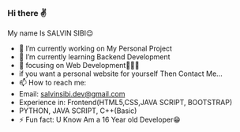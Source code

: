 ### Hi there ✌️
My name Is SALVIN SIBI😌
- 🔭 I’m currently working on My Personal Project 
- 🌱 I’m currently learning Backend Development
- 🔎 focusing on Web Development👨🏻‍💻
- if you want a personal website for yourself Then Contact Me...
- 📫 How to reach me:
- Email: salvinsibi.dev@gmail.com
- Experience in: Frontend(HTML5,CSS,JAVA SCRIPT, BOOTSTRAP)
- PYTHON, JAVA SCRIPT, C++(Basic)
- ⚡ Fun fact: U Know Am a 16 Year old Developer😁




